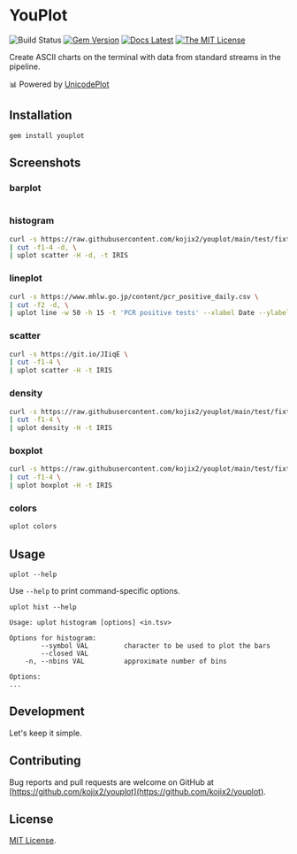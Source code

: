 # YouPlot

![Build Status](https://github.com/kojix2/youplot/workflows/test/badge.svg)
[![Gem Version](https://badge.fury.io/rb/youplot.svg)](https://badge.fury.io/rb/youplot)
[![Docs Latest](https://img.shields.io/badge/docs-latest-blue.svg)](https://rubydoc.info/gems/youplot)
[![The MIT License](https://img.shields.io/badge/license-MIT-blue.svg)](LICENSE.txt)

Create ASCII charts on the terminal with data from standard streams in the pipeline. 

:bar_chart: Powered by [UnicodePlot](https://github.com/red-data-tools/unicode_plot.rb)

## Installation

```
gem install youplot
```

## Screenshots

### barplot

```sh

```

### histogram

```sh
curl -s https://raw.githubusercontent.com/kojix2/youplot/main/test/fixtures/iris.csv \
| cut -f1-4 -d, \
| uplot scatter -H -d, -t IRIS
```

### lineplot

```sh
curl -s https://www.mhlw.go.jp/content/pcr_positive_daily.csv \
| cut -f2 -d, \
| uplot line -w 50 -h 15 -t 'PCR positive tests' --xlabel Date --ylabel number
```

### scatter

```sh
curl -s https://git.io/JIiqE \
| cut -f1-4 \
| uplot scatter -H -t IRIS
```

### density

```sh
curl -s https://raw.githubusercontent.com/kojix2/youplot/main/test/fixtures/iris.csv \
| cut -f1-4 \
| uplot density -H -t IRIS
```

### boxplot

```sh
curl -s https://raw.githubusercontent.com/kojix2/youplot/main/test/fixtures/iris.csv \
| cut -f1-4 \
| uplot boxplot -H -t IRIS
```

### colors

```sh
uplot colors
```

## Usage

`uplot --help`

Use `--help` to print command-specific options.

`uplot hist --help`

```
Usage: uplot histogram [options] <in.tsv>

Options for histogram:
        --symbol VAL         character to be used to plot the bars
        --closed VAL
    -n, --nbins VAL          approximate number of bins

Options:
...
```

## Development

Let's keep it simple.

## Contributing

Bug reports and pull requests are welcome on GitHub at [https://github.com/kojix2/youplot](https://github.com/kojix2/youplot).

## License

[MIT License](https://opensource.org/licenses/MIT).
